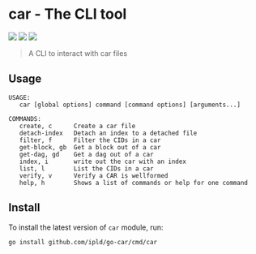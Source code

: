 car - The CLI tool
==================

[![](https://img.shields.io/badge/made%20by-Protocol%20Labs-blue.svg?style=flat-square)](https://protocol.ai)
[![](https://img.shields.io/badge/project-ipld-orange.svg?style=flat-square)](https://github.com/ipld/ipld)
[![](https://img.shields.io/badge/matrix-%23ipld-blue.svg?style=flat-square)](https://matrix.to/#/#ipld:ipfs.io)

> A CLI to interact with car files

## Usage

```
USAGE:
   car [global options] command [command options] [arguments...]

COMMANDS:
   create, c      Create a car file
   detach-index   Detach an index to a detached file
   filter, f      Filter the CIDs in a car
   get-block, gb  Get a block out of a car
   get-dag, gd    Get a dag out of a car
   index, i       write out the car with an index
   list, l        List the CIDs in a car
   verify, v      Verify a CAR is wellformed
   help, h        Shows a list of commands or help for one command
```

## Install

To install the latest version of `car` module, run:
```shell script
go install github.com/ipld/go-car/cmd/car
```
